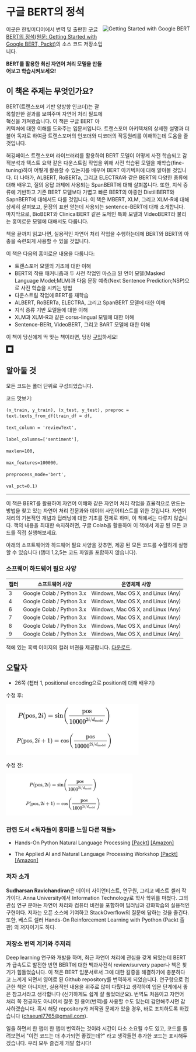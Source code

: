 # 구글 BERT의 정석

<a href="https://www.packtpub.com/product/getting-started-with-google-bert/9781838821593?utm_source=github&utm_medium=repository&utm_campaign=9781838821593"><img src="https://static.packt-cdn.com/products/9781838821593/cover/smaller" alt="Getting Started with Google BERT" height="256px" align="right"></a>

이곳은 한빛미디어에서 번역 및 출판한 [구글 BERT의 정석(원문: Getting Started with Google BERT, Packt)](https://www.packtpub.com/product/getting-started-with-google-bert/9781838821593?utm_source=github&utm_medium=repository&utm_campaign=9781838821593)의 소스 코드 저장소입니다.

**BERT를 활용한 최신 자연어 처리 모델을 만들어보고 학습시켜보세요!**

## 이 책은 주제는 무엇인가요?
BERT(트랜스포머 기반 양방향 인코더)는 괄목할만한 결과를 보여주며 자연어 처리 필드에 혁신을 가져왔습니다. 이 책은 구글 BERT 아키텍처에 대한 이해를 도와주는 입문서입니다. 트랜스포머 아키텍처의 상세한 설명과 더불어 독자로 하여금 트랜스포머의 인코더와 디코더의 작동원리를 이해하는데 도움을 줄 것입니다.

허깅페이스 트랜스포머 라이브러리를 활용하여 BERT 모델이 어떻게 사전 학습되고 감적분석과 텍스트 요약 같은 다운스트림 작업을 위해 사전 학습된 모델을 재학습(fine-tuning)하여 어떻게 활용할 수 있는지를 배우며 BERT 아키텍처에 대해 알아볼 것입니다. 더 나아가, ALBERT, RoBERTa, 그리고 ELECTRA와 같은 BERT의 다양한 종류에 대해 배우고, 질의 응답 과제에 사용되는 SpanBERT에 대해 살펴봅니다. 또한, 지식 증류에 기반하고 기존 BERT 모델보다 가볍고 빠른 BERT의 아종인 DistillBERT와 SapnBERT에 대해서도 다룰 것입니다. 이 책은 MBERT, XLM, 그리고 XLM-R에 대해 상세히 살펴보고, 문장의 표현 얻는데 사용되는 sentence-BERT에 대해 소개합니다. 마지막으로, BioBERT와 ClinicalBERT 같은 도메인 특화 모델과 VideoBERT라 불리는 흥미로운 모델에 대해서도 다룹니다.

책을 끝까지 읽고나면, 실용적인 자연어 처리 작업을 수행하는데에 BERT와 BERT의 아종을 숙련되게 사용할 수 있을 것입니다.

이 책은 다음의 흥미로운 내용을 다룹니다:
* 트랜스포머 모델의 기초에 대한 이해
* BERT의 작용 매커니즘과 두 사전 작업인 마스크 된 언어 모델(Masked Language Model;MLM)과 다음 문장 예측(Next Sentence Prediction;NSP)으로 사전 학습을 시키는 방법
* 다운스트림 작업에 BERT를 재학습
* ALBERT, RoBERTa, ELECTRA, 그리고 SpanBERT 모델에 대한 이해
* 지식 증류 기반 모델들에 대한 이해
* XLM과 XLM-R과 같은 corss-lingual 모델에 대한 이해
* Sentence-BERt, VideoBERT, 그리고 BART 모델에 대한 이해

이 책이 당신에게 딱 맞는 책이라면, 당장 [구입](https://www.amazon.com/dp/1838821597)하세요!

<a href="https://www.packtpub.com/?utm_source=github&utm_medium=banner&utm_campaign=GitHubBanner"><img src="https://raw.githubusercontent.com/PacktPublishing/GitHub/master/GitHub.png" alt="https://www.packtpub.com/" border="5" /></a>

## 알아둘 것
모든 코드는 폴더 단위로 구성되었습니다.

코드 맛보기:
```
(x_train, y_train), (x_test, y_test), preproc = text.texts_from_df(train_df = df,
                                                                   text_column = 'reviewText',
                                                                   label_columns=['sentiment'],
                                                                   maxlen=100,
                                                                   max_features=100000,
                                                                   preprocess_mode='bert',
                                                                   val_pct=0.1)

```

****
이 책은 BERT를 활용하여 자연어 이해와 같은 자연어 처리 작업을 효율적으로 만드는 방법을 찾고 있는 자연어 처리 전문과와 데이터 사인어티스트를 위한 것입니다. 자연어 처리의 기본적인 개념과 딥러닝에 대한 기초를 전제로 하며, 이 책에서는 다루지 않습니다. 책의 내용을 최대한 숙지하려면, 구글 Colab을 활용하여 이 책에서 제공 된 모든 코드를 직접 실행해보세요.

아래의 소프트웨어와 하드웨어 필요 사양을 갖추면, 제공 된 모든 코드를 수월하게 실행할 수 있습니다 (챕터 1,2,5는 코드 파일을 포함하지 않습니다).

### 소프웨어 하드웨어 필요 사양

| 챕터  | 소프트웨어 사양                                                                                   | 운영체제 사양                        |
| -------- | ----------------------------------------------------------------------------------------------------| -----------------------------------|
|    3     |   Google Colab / Python 3.x                                                                         | Windows, Mac OS X, and Linux (Any) |
|    4     |   Google Colab / Python 3.x                                                                         | Windows, Mac OS X, and Linux (Any) |
|    6     |   Google Colab / Python 3.x                                                                         | Windows, Mac OS X, and Linux (Any) |
|    7     |   Google Colab / Python 3.x                                                                         | Windows, Mac OS X, and Linux (Any) |
|    8     |   Google Colab / Python 3.x                                                                         | Windows, Mac OS X, and Linux (Any) |
|    9     |   Google Colab / Python 3.x                                                                         | Windows, Mac OS X, and Linux (Any) |


책에 있는 흑백 이미지의 컬러 버젼을 제공합니다. [다운로드](https://static.packt-cdn.com/downloads/9781838821593_ColorImages.pdf).

## 오탈자

* 26쪽 (챕터 1, positional encoding으로 position에 대해 배우기)

수정 후:

<img src = "https://github.com/PacktPublishing/Getting-Started-with-Google-BERT/blob/main/Errata_images/chapter1_10000.PNG">

수정 전: 

<img src = "https://github.com/PacktPublishing/Getting-Started-with-Google-BERT/blob/main/Errata_images/chapter1_1000.png">

### 관련 도서 <독자들이 흥미를 느낄 다른 책들>
* Hands-On Python Natural Language Processing [[Packt]](https://www.packtpub.com/product/hands-on-python-natural-language-processing/9781838989590) [[Amazon]](https://www.amazon.com/dp/1838989595)

* The Applied AI and Natural Language Processing Workshop [[Packt]](https://www.packtpub.com/product/the-applied-ai-and-natural-language-processing-workshop/9781800208742) [[Amazon]](https://www.amazon.com/dp/B08Q8GNTGT)

### 저자 소개
**Sudharsan Ravichandiran**은 데이터 사이언티스트, 연구원, 그리고 베스트 셀러 작가이다. Anna University에서 Information Technology로 학사 학위를 마쳤다. 그의 관심 연구 분야는 자연어 처리와 컴퓨터 비전을 포함하여 딥러닝과 강화학습의 실용적인 구현이다. 저자는 오픈 소스에 기여하고 StackOverflow의 질문에 답하는 것을 즐긴다. 또한, 베스트 셀러 Hands-On Reinforcement Learning with Pyothon (Packt 출판) 의 저자이기도 하다.

### 저장소 번역 계기와 주저리
Deep learning 연구와 개발을 하며, 최근 자연어 처리에 관심을 갖게 되었는데 BERT가 급속도로 발전한 반면 BERT에 대한 백과사전식 review/survery paper나 책은 찾기가 힘들었습니다. 이 책은 BERT 입문서로서 그에 대한 갈증을 해결하기에 충분하다고 느끼게 되면서 영어로 된 Github repository를 번역하게 되었습니다. 연구향으로 접근한 책은 아니지만, 실용적인 내용을 위주로 많이 다뤘다고 생각하여 입문 단계에서 좋은 참고서라고 생각합니다 (신기하게도 쉽게 잘 풀었더군요). 번역도 처음이고 자연어 처리 쪽 전공자도 아니어서 잘못 된 용어(번역)를 사용할 수도 있는데 감안해주시면 감사하겠습니다. 혹시 해당 repository가 저작권 문제가 있을 경우, 바로 조치하도록 하겠습니다 (chaeunl7765@gmail.com).

일을 하면서 한 챕터 한 챕터 번역하는 것이라 시간이 다소 소요될 수도 있고, 코드를 돌려보면서 "이런 코드는 더 추가되면 좋겠는데?" 라고 생각들면 추가한 코드는 표시해두겠습니다. 우리 모두 즐겁게 개발 합시다!
